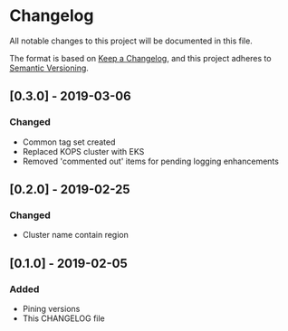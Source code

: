 # Changelog
All notable changes to this project will be documented in this file.

The format is based on [Keep a Changelog](https://keepachangelog.com/en/1.0.0/),
and this project adheres to [Semantic Versioning](https://semver.org/spec/v2.0.0.html).

## [0.3.0] - 2019-03-06
### Changed
- Common tag set created
- Replaced KOPS cluster with EKS
- Removed 'commented out' items for pending logging enhancements

## [0.2.0] - 2019-02-25
### Changed
- Cluster name contain region

## [0.1.0] - 2019-02-05
### Added
- Pining versions
- This CHANGELOG file



